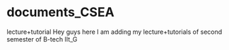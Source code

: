 # documents_CSEA
lecture+tutorial
Hey guys 
here I am adding my lecture+tutorials of second semester of B-tech IIt_G
